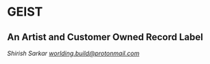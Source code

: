 # GEIST
## An Artist and Customer Owned Record Label

*Shirish Sarkar*
*worlding.build@protonmail.com*



